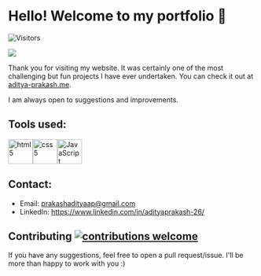 # Hello! Welcome to my portfolio 👋

![Visitors](https://visitor-badge.laobi.icu/badge?page_id=adityaprakash26.adityaprakash-26.github.io)

<img src="https://user-images.githubusercontent.com/55011564/211473100-bc30a34c-37ff-4129-bc7a-1c7c7e911a61.png">

Thank you for visiting my website. It was certainly one of the most challenging but fun projects I have ever undertaken. You can check it out at [aditya-prakash.me](https://aditya-prakash.me).

I am always open to suggestions and improvements.

## Tools used:

<div style="display: flex">
<img src="https://user-images.githubusercontent.com/55011564/208604076-afe47e54-1208-47a9-a29c-39f8e33a52d3.png" class="skill-icon" alt="html5" style = "height: 50px; width: 50px"/>
<img src="https://user-images.githubusercontent.com/55011564/208604401-7c01bd19-3cc5-4f07-a276-f56168942dff.png" class="skill-icon" alt="css5" style = "height: 50px; width: 50px"/>
<img src="https://user-images.githubusercontent.com/55011564/208604607-c614eea6-91f6-40c1-a180-043a6f678295.png" class="skill-icon" alt="JavaScript" style = "height: 50px; width: 50px"/>
</div>

## Contact:
- Email: prakashadityaap@gmail.com
- LinkedIn: https://www.linkedin.com/in/adityaprakash-26/

## Contributing [![contributions welcome](https://img.shields.io/badge/contributions-welcome-brightgreen.svg?style=flat)](https://github.com/dwyl/esta/issues)
If you have any suggestions, feel free to open a pull request/issue. I'll be more than happy to work with you :)
